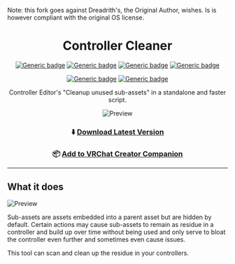 Note: this fork goes against Dreadrith's, the Original Author, wishes. Is is however compliant with the original OS license.
<div align="center">

# Controller Cleaner


[![Generic badge](https://img.shields.io/github/downloads/VRLabs/ControllerCleaner/total?label=Downloads)](https://github.com/VRLabs/ControllerCleaner/releases/latest)
[![Generic badge](https://img.shields.io/badge/License-MIT-informational.svg)](https://github.com/VRLabs/ControllerCleaner/blob/main/LICENSE)
[![Generic badge](https://img.shields.io/badge/Unity-2019.4.31f1-lightblue.svg)](https://unity3d.com/unity/whats-new/2019.4.31)
[![Generic badge](https://img.shields.io/badge/SDK-AvatarSDK3-lightblue.svg)](https://vrchat.com/home/download)

[![Generic badge](https://img.shields.io/discord/706913824607043605?color=%237289da&label=DISCORD&logo=Discord&style=for-the-badge)](https://discord.vrlabs.dev/)
[![Generic badge](https://img.shields.io/endpoint.svg?url=https%3A%2F%2Fshieldsio-patreon.vercel.app%2Fapi%3Fusername%3Dvrlabs%26type%3Dpatrons&style=for-the-badge)](https://patreon.vrlabs.dev/)

Controller Editor's "Cleanup unused sub-assets" in a standalone and faster script.

![Preview](https://github.com/user-attachments/assets/eb139835-f5e8-4f3c-a9c3-bba1090d25a1)

### ⬇️ [Download Latest Version](https://github.com/VRLabs/ControllerCleaner/releases/latest)


### 📦 [Add to VRChat Creator Companion](https://vrlabs.dev/packages?package=dev.vrlabs.controllercleaner)

</div>

---

## What it does

![Preview](https://github.com/user-attachments/assets/4f21ec68-24a4-4549-a627-0b95e244656f)

Sub-assets are assets embedded into a parent asset but are hidden by default. Certain actions may cause sub-assets to remain as residue in a controller and build up over time without being used and only serve to bloat the controller even further and sometimes even cause issues.

This tool can scan and clean up the residue in your controllers.
